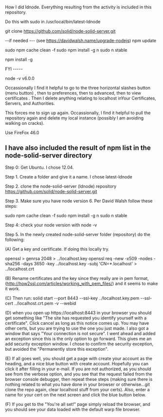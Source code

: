 How I did ldnode. Everything resulting from the activity is included in this repository.

Do this with sudo in /usr/local/bin/latest-ldnode

git clone https://github.com/solid/node-solid-server.git

--if needed --- (see https://davidwalsh.name/upgrade-nodejs)
npm update

sudo npm cache clean -f
sudo npm install -g n
sudo n stable

npm install -g

FYI -----

node -v
v6.0.0

Occassionally I find it helpful to go to the three horizontal slashes button (menu button) ,
then to preferences, then to advanced, then to view certificates . Then I delete anything
relating to localhost inYour Certificates, Servers, and Authorities.

This forces me to sign up again. Occassionally, I find it helpful to pull the repository again and
delete my local instance (possibly I am avoiding walking on cracks).

Use FireFox 46.0

I have also included the result of npm list in the node-solid-server directory
----------
Step 0: Get Ubuntu. I chose 12.04.

Step 1. Create a folder and give it a name. I chose latest-ldnode

Step 2. clone the node-solid-server (ldnode) repository https://github.com/solid/node-solid-server.git

Step 3. Make sure you have node version 6. Per David Walsh follow these steps:

sudo npm cache clean -f
sudo npm install -g n
sudo n stable

Step 4: check your node version with node -v

Step 5. In the newly created node-solid-server folder (repository) do the following:

(A) Get a key and certificate. If doing this locally try.

openssl > genrsa 2048 > ../localhost.key
openssl req -new -x509 -nodes -sha256 -days 3650 -key ../localhost.key -subj 'CN=*.localhost' > ../localhost.crt

(B) Rename certificates and the key since they really are in pem format, (http://how2ssl.com/articles/working_with_pem_files/)
and it seems to make it work.

(C) Then run: 
solid start --port 8443 --ssl-key ../localhost.key.pem --ssl-cert ../localhost.crt.pem -v --webid

(D) when you open up https://localhost:8443 in your browser you should get something like "The site has requested you identify yourself with a 
certificate". Click cancel as long as this notice comes up. You may have other certs, but you are trying to use the one you just made. I also got a window that says "Your connection is not secure". I went ahead and
added an exception since this is the only option to go forward. This gives me an add security exception window. I chose to confirm the security
exception, but avoided the "Permanently store this exception". 

(E) If all goes well, you should get a page with create your account as the heading, and a nice blue button with create account. Hopefully you
can click it after filling in your e-mail. If you are not authorized, as you should see from the verbose option, and you see that the request failed from the browser console debugger, then repeat these steps (making sure
there is nothing related to what you have done in your browser or otherwise...git clone the repo again, clear localhost stuff from your certs).
Also, enter a name for your cert on the next screen and click the blue button below.

(F) If you get to the "You're all set!" page simply reload the browser, and you should see your data loaded with the default warp file browser.

